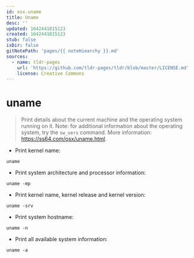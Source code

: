 ```yaml
---
id: osx.uname
title: Uname
desc: ''
updated: 1642441815123
created: 1642441815123
stub: false
isDir: false
gitNotePath: 'pages/{{ noteHiearchy }}.md'
sources:
  - name: tldr-pages
    url: 'https://github.com/tldr-pages/tldr/blob/master/LICENSE.md'
    license: Creative Commons
---
```

# uname

> Print details about the current machine and the operating system running on it.
> Note: for additional information about the operating system, try the `sw_vers` command.
> More information: <https://ss64.com/osx/uname.html>.

- Print kernel name:

`uname`

- Print system architecture and processor information:

`uname -mp`

- Print kernel name, kernel release and kernel version:

`uname -srv`

- Print system hostname:

`uname -n`

- Print all available system information:

`uname -a`

